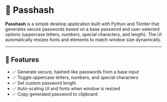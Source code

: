 # 🔐 Passhash

**Passhash** is a simple desktop application built with Python and Tkinter that generates secure passwords based on a base password and user-selected options (uppercase letters, numbers, special characters, and length). The UI automatically resizes fonts and elements to match window size dynamically.

---

## 🚀 Features

- ✅ Generate secure, hashed-like passwords from a base input
- ✅ Toggle uppercase letters, numbers, and special characters
- ✅ Set custom password length
- ✅ Auto-scaling UI and fonts when window is resized
- ✅ Copy generated password to clipboard
